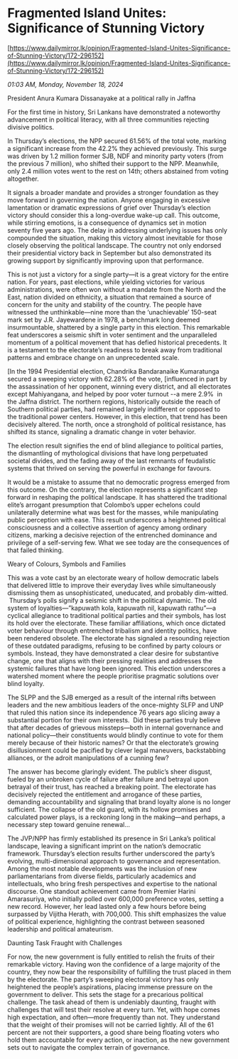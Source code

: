 # Fragmented Island Unites: Significance of Stunning Victory

[https://www.dailymirror.lk/opinion/Fragmented-Island-Unites-Significance-of-Stunning-Victory/172-296152](https://www.dailymirror.lk/opinion/Fragmented-Island-Unites-Significance-of-Stunning-Victory/172-296152)

*01:03 AM, Monday, November 18, 2024*

President Anura Kumara Dissanayake at a political rally in Jaffna

For the first time in history, Sri Lankans have demonstrated a noteworthy advancement in political literacy, with all three communities rejecting divisive politics.

In Thursday’s elections, the NPP secured 61.56% of the total vote, marking a significant increase from the 42.2% they achieved previously. This surge was driven by 1.2 million former SJB, NDF and minority party voters (from the previous 7 million), who shifted their support to the NPP. Meanwhile, only 2.4 million votes went to the rest on 14th; others abstained from voting altogether.

It signals a broader mandate and provides a stronger foundation as they move forward in governing the nation. Anyone engaging in excessive lamentation or dramatic expressions of grief over Thursday’s election victory should consider this a long-overdue wake-up call. This outcome, while stirring emotions, is a consequence of dynamics set in motion seventy five years ago. The delay in addressing underlying issues has only compounded the situation, making this victory almost inevitable for those closely observing the political landscape. The country not only endorsed their presidential victory back in September but also demonstrated its growing support by significantly improving upon that performance.

This is not just a victory for a single party—it is a great victory for the entire nation. For years, past elections, while yielding victories for various administrations, were often won without a mandate from the North and the East, nation divided on ethnicity, a situation that remained a source of concern for the unity and stability of the country. The people have witnessed the unthinkable—nine more than the ‘unachievable’ 150-seat mark set by J.R. Jayewardene in 1978, a benchmark long deemed insurmountable, shattered by a single party in this election. This remarkable feat underscores a seismic shift in voter sentiment and the unparalleled momentum of a political movement that has defied historical precedents. It is a testament to the electorate’s readiness to break away from traditional patterns and embrace change on an unprecedented scale.

[In the 1994 Presidential election, Chandrika Bandaranaike Kumaratunga secured a sweeping victory with 62.28% of the vote, [influenced in part by the assassination of her opponent, winning every district, and all electorates except Mahiyangana, and helped by poor voter turnout --a mere 2.9%  in the Jaffna district. The northern regions, historically outside the reach of Southern political parties, had remained largely indifferent or opposed to the traditional power centers. However, in this election, that trend has been decisively altered. The north, once a stronghold of political resistance, has shifted its stance, signaling a dramatic change in voter behavior.

The election result signifies the end of blind allegiance to political parties, the dismantling of mythological divisions that have long perpetuated societal divides, and the fading away of the last remnants of feudalistic systems that thrived on serving the powerful in exchange for favours.

It would be a mistake to assume that no democratic progress emerged from this outcome. On the contrary, the election represents a significant step forward in reshaping the political landscape. It has shattered the traditional elite’s arrogant presumption that Colombo’s upper echelons could unilaterally determine what was best for the masses, while manipulating public perception with ease. This result underscores a heightened political consciousness and a collective assertion of agency among ordinary citizens, marking a decisive rejection of the entrenched dominance and privilege of a self-serving few. What we see today are the consequences of that failed thinking.

Weary of Colours, Symbols and Families

This was a vote cast by an electorate weary of hollow democratic labels that delivered little to improve their everyday lives while simultaneously dismissing them as unsophisticated, uneducated, and probably dim-witted.   Thursday’s polls signify a seismic shift in the political dynamic. The old system of loyalties—”kapuwath kola, kapuwath nil, kapuwath rathu”—a cyclical allegiance to traditional political parties and their symbols, has lost its hold over the electorate. These familiar affiliations, which once dictated voter behaviour through entrenched tribalism and identity politics, have been rendered obsolete. The electorate has signaled a resounding rejection of these outdated paradigms, refusing to be confined by party colours or symbols. Instead, they have demonstrated a clear desire for substantive change, one that aligns with their pressing realities and addresses the systemic failures that have long been ignored. This election underscores a watershed moment where the people prioritise pragmatic solutions over blind loyalty.

The SLPP and the SJB emerged as a result of the internal rifts between leaders and the new ambitious leaders of the once-mighty SLFP and UNP that ruled this nation since its independence 76 years ago slicing away a substantial portion for their own interests.  Did these parties truly believe that after decades of grievous missteps—both in internal governance and national policy—their constituents would blindly continue to vote for them merely because of their historic names? Or that the electorate’s growing disillusionment could be pacified by clever legal maneuvers, backstabbing alliances, or the adroit manipulations of a cunning few?

The answer has become glaringly evident. The public’s sheer disgust, fueled by an unbroken cycle of failure after failure and betrayal upon betrayal of their trust, has reached a breaking point. The electorate has decisively rejected the entitlement and arrogance of these parties, demanding accountability and signaling that brand loyalty alone is no longer sufficient. The collapse of the old guard, with its hollow promises and calculated power plays, is a reckoning long in the making—and perhaps, a necessary step toward genuine renewal…

The JVP/NPP has firmly established its presence in Sri Lanka’s political landscape, leaving a significant imprint on the nation’s democratic framework. Thursday’s election results further underscored the party’s evolving, multi-dimensional approach to governance and representation. Among the most notable developments was the inclusion of new parliamentarians from diverse fields, particularly academics and intellectuals, who bring fresh perspectives and expertise to the national discourse. One standout achievement came from Premier Harini Amarasuriya, who initially polled over 600,000 preference votes, setting a new record. However, her lead lasted only a few hours before being surpassed by Vijitha Herath, with 700,000. This shift emphasizes the value of political experience, highlighting the contrast between seasoned leadership and political amateurism.

Daunting Task Fraught with Challenges

For now, the new government is fully entitled to relish the fruits of their remarkable victory. Having won the confidence of a large majority of the country, they now bear the responsibility of fulfilling the trust placed in them by the electorate. The party’s sweeping electoral victory has only heightened the people’s aspirations, placing immense pressure on the government to deliver. This sets the stage for a precarious political challenge. The task ahead of them is undeniably daunting, fraught with challenges that will test their resolve at every turn. Yet, with hope comes high expectation, and often—more frequently than not. They understand that the weight of their promises will not be carried lightly. All of the 61 percent are not their supporters, a good share being floating voters who hold them accountable for every action, or inaction, as the new government sets out to navigate the complex terrain of governance.

